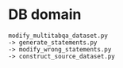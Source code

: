 # DB domain

    modify_multitabqa_dataset.py
    -> generate_statements.py
    -> modify_wrong_statements.py
    -> construct_source_dataset.py
